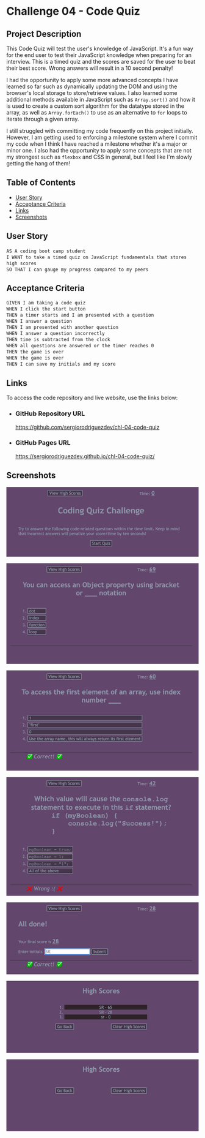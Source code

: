 # Challenge 04 - Code Quiz

## Project Description

This Code Quiz will test the user's knowledge of JavaScript. It's a fun way for the end user to test their JavaScript knowledge when preparing for an interview. This is a timed quiz and the scores are saved for the user to beat their best score. Wrong answers will result in a 10 second penalty!

I had the opportunity to apply some more advanced concepts I have learned so far such as dynamically updating the DOM and using the browser's local storage to store/retrieve values. I also learned some additional methods available in JavaScript such as `Array.sort()` and how it is used to create a custom sort algorithm for the datatype stored in the array, as well as `Array.forEach()` to use as an alternative to `for` loops to iterate through a given array.

I still struggled with committing my code frequently on this project initially. However, I am getting used to enforcing a milestone system where I commit my code when I think I have reached a milestone whether it's a major or minor one. I also had the opportunity to apply some concepts that are not my strongest such as `flexbox` and CSS in general, but I feel like I'm slowly getting the hang of them!

## Table of Contents
- [User Story](#user-story)
- [Acceptance Criteria](#acceptance-criteria)
- [Links](#links)
- [Screenshots](#screenshots)

## User Story

```
AS A coding boot camp student
I WANT to take a timed quiz on JavaScript fundamentals that stores high scores
SO THAT I can gauge my progress compared to my peers
```

## Acceptance Criteria

```
GIVEN I am taking a code quiz
WHEN I click the start button
THEN a timer starts and I am presented with a question
WHEN I answer a question
THEN I am presented with another question
WHEN I answer a question incorrectly
THEN time is subtracted from the clock
WHEN all questions are answered or the timer reaches 0
THEN the game is over
WHEN the game is over
THEN I can save my initials and my score
```
 
## Links

To access the code repository and live website, use the links below:

- ### GitHub Repository URL
    https://github.com/sergiorodriguezdev/chl-04-code-quiz
- ### GitHub Pages URL
    https://sergiorodriguezdev.github.io/chl-04-code-quiz/

## Screenshots

![Code Quiz Home](./README-assets/code-quiz-home-01.png)

![Code Quiz Start](./README-assets/code-quiz-start-02.png)

![Code Quiz Correct](./README-assets/code-quiz-right-03.png)

![Code Quiz Wrong](./README-assets/code-quiz-wrong-04.png)

![Code Quiz Results](./README-assets/code-quiz-results-05.png)

![Code Quiz High Scores](./README-assets/code-quiz-hs-06.png)

![Code Quiz Empty High Scores](./README-assets/code-quiz-empty-hs-07.png)